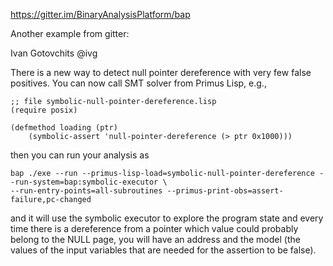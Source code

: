 https://gitter.im/BinaryAnalysisPlatform/bap

Another example from gitter:

Ivan Gotovchits
@ivg

There is a new way to detect null pointer dereference with very few false positives. 
You can now call SMT solver from Primus Lisp, e.g.,

```
;; file symbolic-null-pointer-dereference.lisp
(require posix)

(defmethod loading (ptr)
    (symbolic-assert 'null-pointer-dereference (> ptr 0x1000)))
```

then you can run your analysis as

```
bap ./exe --run --primus-lisp-load=symbolic-null-pointer-dereference --run-system=bap:symbolic-executor \
--run-entry-points=all-subroutines --primus-print-obs=assert-failure,pc-changed
```

and it will use the symbolic executor to explore the program state and every time 
there is a dereference from a pointer which value could probably belong to the NULL 
page, you will have an address and the model (the values of the input variables 
that are needed for the assertion to be false).

